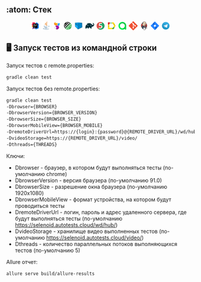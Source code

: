 
## :atom: Стек

<p  align="center"

<code><img width="5%" title="IntelliJ IDEA" src="img/Intelij_IDEA.svg"></code>
<code><img width="5%" title="Java" src="img/Java.svg"></code>
<code><img width="5%" title="Selenide" src="img/Selenide.svg"></code>
<code><img width="5%" title="REST-Assured" src="img/Rest-Assured.svg"></code>
<code><img width="5%" title="Selenoid" src="img/Selenoid.svg"></code>
<code><img width="5%" title="Gradle" src="img/Gradle.svg"></code>
<code><img width="5%" title="JUnit5" src="img/JUnit5.svg"></code>
<code><img width="5%" title="Allure Report" src="img/Allure_Report.svg"></code>
<code><img width="5%" title="Allure TestOps" src="img/Allure_EE.svg"></code>
<code><img width="5%" title="Github" src="img/Git.svg"></code>
<code><img width="5%" title="Jenkins" src="img/Jenkins.svg"></code>
<code><img width="5%" title="Jira" src="img/Jira.svg"></code>
<code><img width="5%" title="Telegram" src="img/Telegram.svg"></code>
</p>

## :desktop_computer: Запуск тестов из командной строки

Запуск тестов с remote.properties:
```bash
gradle clean test
```

Запуск тестов без remote.properties:
```bash
gradle clean test
-Dbrowser={BROWSER}
-DbrowserVersion={BROWSER_VERSION}
-DbrowserSize={BROWSER_SIZE}
-DbrowserMobileView={BROWSER_MOBILE}
-DremoteDriverUrl=https://{login}:{password}@{REMOTE_DRIVER_URL}/wd/hub/
-DvideoStorage=https://{REMOTE_DRIVER_URL}/video/
-Dthreads={THREADS}
```

Ключи:
* Dbrowser - браузер, в котором будут выполняться тесты (по-умолчанию chrome)
* DbrowserVersion - версия браузера (по-умолчанию 91.0)
* DbrowserSize - разрешение окна браузера (по-умолчанию 1920x1080)
* DbrowserMobileView - формат устройства, на котором будут проводиться тесты
* DremoteDriverUrl - логин, пароль и адрес удаленного сервера, где будут выполняться тесты (по-умолчанию https://selenoid.autotests.cloud/wd/hub/)
* DvideoStorage - хранилище видео выполненных тестов (по-умолчанию https://selenoid.autotests.cloud/video/)
* Dthreads - количество параллельных потоков выполняющихся тестов (по-умолчанию 5)

Allure отчет:
```bash
allure serve build/allure-results
```